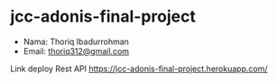 # jcc-adonis-final-project

- Nama: Thoriq Ibadurrohman
- Email: thoriq312@gmail.com

Link deploy Rest API
https://jcc-adonis-final-project.herokuapp.com/
